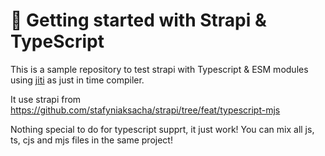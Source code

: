 # 🚀 Getting started with Strapi & TypeScript

This is a sample repository to test strapi with Typescript & ESM modules using [jiti](https://github.com/unjs/jiti#readme) as just in time compiler.

It use strapi from https://github.com/stafyniaksacha/strapi/tree/feat/typescript-mjs

Nothing special to do for typescript supprt, it just work! You can mix all js, ts, cjs and mjs files in the same project!